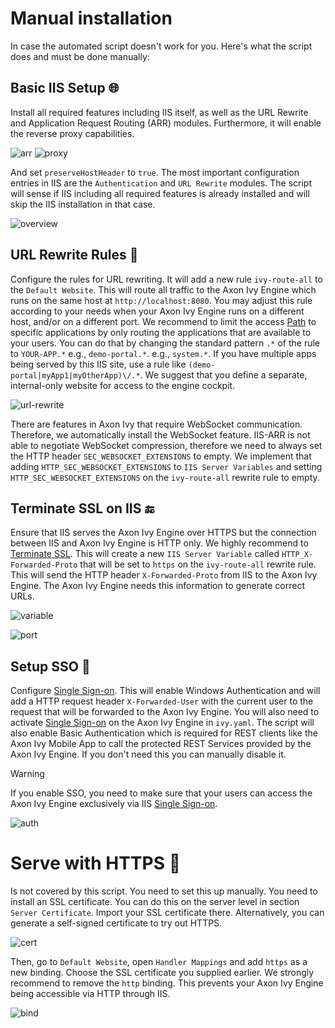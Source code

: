# Manual installation

In case the automated script doesn't work for you. 
Here's what the script does and must be done manually:

## Basic IIS Setup 🌐️

Install all required features including IIS itself, as well
as the URL Rewrite and Application Request Routing (ARR) modules. Furthermore,
it will enable the reverse proxy capabilities.

![arr](img/iis-arr.png)
![proxy](img/iis-enable-proxy.png)

And set `preserveHostHeader` to `true`. The most important
configuration entries in IIS are the `Authentication` and
`URL Rewrite` modules. The script will sense if IIS including all
required features is already installed and will skip the IIS installation in
that case. 

![overview](img/iis-overview.png)
  
## URL Rewrite Rules 🚦️

Configure the rules for URL rewriting. It will add a
new rule `ivy-route-all` to the `Default Website`. This will
route all traffic to the Axon Ivy Engine which runs on the same host at
`http://localhost:8080`. You may adjust this rule according to your
needs when your Axon Ivy Engine runs on a different host, and/or on a different
port. We recommend to limit the access [Path] to
specific applications by only routing the applications that are available to
your users. You can do that by changing the standard pattern `.*` of the
rule to `YOUR-APP.*` e.g., `demo-portal.*`. e.g.,
`system.*`. If you have multiple apps being served by this IIS site, use
a rule like `(demo-portal|myApp1|myOtherApp)\/.*`. We suggest that you
define a separate, internal-only website for access to the engine cockpit.

![url-rewrite](img/iis-url-rewrite.png)

There are features in Axon Ivy that require WebSocket communication. Therefore,
we automatically install the WebSocket feature. IIS-ARR is not able to
negotiate WebSocket compression, therefore we need to always set the HTTP
header `SEC_WEBSOCKET_EXTENSIONS` to empty. We implement that adding
`HTTP_SEC_WEBSOCKET_EXTENSIONS` to `IIS Server Variables` and
setting `HTTP_SEC_WEBSOCKET_EXTENSIONS` on the `ivy-route-all`
rewrite rule to empty.


## Terminate SSL on IIS 🔚️

Ensure that IIS serves the Axon Ivy Engine over HTTPS
but the connection between IIS and Axon Ivy Engine is HTTP only. 
We highly recommend to [Terminate SSL].
This will create a new `IIS Server Variable` called
`HTTP_X-Forwarded-Proto` that will be set to `https` on the
`ivy-route-all` rewrite rule. This will send the HTTP header
`X-Forwarded-Proto` from IIS to the Axon Ivy Engine. The Axon Ivy Engine needs
this information to generate correct URLs.

![variable](img/iis-terminate-ssl-server-variable.png)

![port](img/iis-terminate-ssl-port.png)

## Setup SSO 🪪️

Configure [Single Sign-on]. This will
enable Windows Authentication and will add a HTTP request header
`X-Forwarded-User` with the current user to the request that will be
forwarded to the Axon Ivy Engine. You will also need to activate [Single Sign-on]
 on the Axon Ivy Engine in `ivy.yaml`. The script will also
enable Basic Authentication which is required for REST clients like the
Axon Ivy Mobile App to call the protected REST Services provided by the
Axon Ivy Engine. If you don't need this you can manually disable it.

> [!WARNING]  
> If you enable SSO, you need to make sure that your users can access the
Axon Ivy Engine exclusively via IIS [Single Sign-on].

![auth](img/iis-authentication.png)


# Serve with HTTPS 🔐️
Is not covered by this script. You need to set this up
manually. You need to install an SSL certificate. You can do this on the server
level in section `Server Certificate`. Import your SSL certificate
there. Alternatively, you can generate a self-signed certificate to try out
HTTPS.  

![cert](img/iis-https-certificate.png)

Then, go to `Default Website`, open `Handler Mappings` and
add `https` as a new binding. Choose the SSL certificate you supplied
earlier. We strongly recommend to remove the `http` binding. This prevents your
Axon Ivy Engine being accessible via HTTP through IIS.

![bind](img/iis-https-binding.png)

[Single Sign-on]: https://developer.axonivy.com/doc/dev/en/engine-guide/integration/single-sign-on/index.html

[Path]: https://developer.axonivy.com/doc/dev/en/engine-guide/integration/reverse-proxy/secure-setup/path.html

[Terminate SSL]: https://developer.axonivy.com/doc/dev/en/engine-guide/integration/reverse-proxy/secure-setup/protocol.html#reverse-proxy-terminate-ssl
